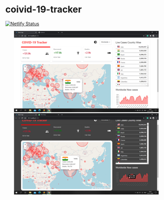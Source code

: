 # coivid-19-tracker

[![Netlify Status](https://api.netlify.com/api/v1/badges/8505bdd6-a8b5-4ef5-bf50-c13eb4aa280f/deploy-status)](https://app.netlify.com/sites/covid-19-worldtracker/deploys)

<p align="center">
  <img src="https://github.com/sahilgoyals1999/covid-19-tracker/blob/main/Image/light.png" width="450" title="Light Theme">
  <br />
  <img src="https://github.com/sahilgoyals1999/covid-19-tracker/blob/main/Image/dark.png" width="450" title="Dark Theme">
</p>
